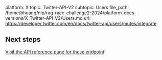 platform: X
topic: Twitter-API-V2
subtopic: Users
file_path: /home/bhuang/nlp/rag-race-challenge2-2024/platform-docs-versions/X_Twitter-API-V2/Users.md
url: https://developer.twitter.com/en/docs/twitter-api/users/mutes/integrate

## Next steps

[Visit the API reference page for these endpoint](https://developer.twitter.com/en/docs/twitter-api/users/mutes/api-reference "Visit the API reference page for these endpoint")